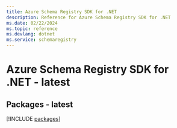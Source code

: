 ```yaml
---
title: Azure Schema Registry SDK for .NET
description: Reference for Azure Schema Registry SDK for .NET
ms.date: 02/22/2024
ms.topic: reference
ms.devlang: dotnet
ms.service: schemaregistry
---
```

# Azure Schema Registry SDK for .NET - latest
## Packages - latest
[!INCLUDE [packages](schema-registry-index.md)]